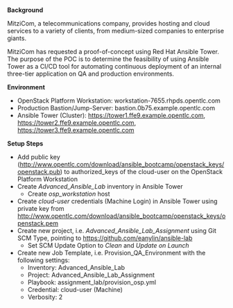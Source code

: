 **Background**

MitziCom, a telecommunications company, provides hosting and cloud services to a variety of clients, from medium-sized companies to enterprise giants.

MitziCom has requested a proof-of-concept using Red Hat Ansible Tower. The purpose of the POC is to determine the feasibility of using Ansible Tower as a CI/CD tool for automating continuous deployment of an internal three-tier application on QA and production environments.

**Environment**

- OpenStack Platform Workstation: workstation-7655.rhpds.opentlc.com
- Production Bastion/Jump-Server: bastion.0b75.example.opentlc.com
- Ansible Tower (Cluster): https://tower1.ffe9.example.opentlc.com, https://tower2.ffe9.example.opentlc.com, https://tower3.ffe9.example.opentlc.com

**Setup Steps**
- Add public key (http://www.opentlc.com/download/ansible_bootcamp/openstack_keys/openstack.pub) to authorized_keys of the cloud-user on the OpenStack Platform Workstation
- Create *Advanced_Ansible_Lab* inventory in Ansible Tower
  - Create *osp_workstation* host
- Create *cloud-user* credentials (Machine Login) in Ansible Tower using private key from http://www.opentlc.com/download/ansible_bootcamp/openstack_keys/openstack.pem 
- Create new project, i.e. *Advanced_Ansible_Lab_Assignment* using Git SCM Type, pointing to https://github.com/eanylin/ansible-lab
  - Set SCM Update Option to *Clean* and *Update on Launch*
- Create new Job Template, i.e. Provision_QA_Environment with the following settings:
  - Inventory: Advanced_Ansible_Lab
  - Project: Advanced_Ansible_Lab_Assignment
  - Playbook: assignment_lab/provision_osp.yml
  - Credential: cloud-user (Machine)
  - Verbosity: 2
